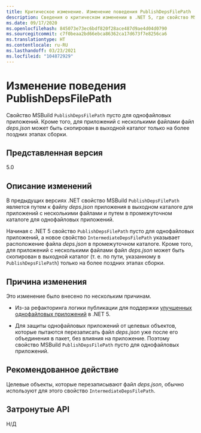 ```yaml
---
title: Критическое изменение. Изменение поведения PublishDepsFilePath
description: Сведения о критическом изменении в .NET 5, где свойство MSBuild PublishDepsFilePath пусто для однофайловых приложений.
ms.date: 09/17/2020
ms.openlocfilehash: 845073e73ec6bdf820f28ace487d9ae4d04d0790
ms.sourcegitcommit: c7f0beaa2bd66ebca86362ca17d673f7e8256ca6
ms.translationtype: HT
ms.contentlocale: ru-RU
ms.lasthandoff: 03/23/2021
ms.locfileid: "104872929"
---
```

# <a name="publishdepsfilepath-behavior-change"></a>Изменение поведения PublishDepsFilePath

Свойство MSBuild `PublishDepsFilePath` пусто для однофайловых приложений. Кроме того, для приложений с несколькими файлами файл *deps.json* может быть скопирован в выходной каталог только на более поздних этапах сборки.

## <a name="version-introduced"></a>Представленная версия

5.0

## <a name="change-description"></a>Описание изменений

В предыдущих версиях .NET свойство MSBuild `PublishDepsFilePath` является путем к файлу *deps.json* приложения в выходном каталоге для приложений с несколькими файлами и путем в промежуточном каталоге для однофайловых приложений.

Начиная с .NET 5 свойство `PublishDepsFilePath` пусто для однофайловых приложений, а новое свойство `IntermediateDepsFilePath` указывает расположение файла *deps.json* в промежуточном каталоге. Кроме того, для приложений с несколькими файлами файл *deps.json* может быть скопирован в выходной каталог (т. е. по пути, указанному в `PublishDepsFilePath`) только на более поздних этапах сборки.

## <a name="reason-for-change"></a>Причина изменения

Это изменение было внесено по нескольким причинам.

- Из-за рефакторинга логики публикации для поддержки [улучшенных однофайловых приложений](https://github.com/dotnet/designs/blob/main/accepted/2020/single-file/design.md) в .NET 5.

- Для защиты однофайловых приложений от целевых объектов, которые пытаются перезаписать файл *deps.json* уже после его объединения в пакет, без влияния на приложение. Поэтому свойство MSBuild `PublishDepsFilePath` пусто для однофайловых приложений.

## <a name="recommended-action"></a>Рекомендованное действие

Целевые объекты, которые перезаписывают файл *deps.json*, обычно используют для этого свойство `IntermediateDepsFilePath`.

## <a name="affected-apis"></a>Затронутые API

Н/Д

<!--

### Affected APIs

Not detectable via API analysis.

### Category

MSBuild

-->

